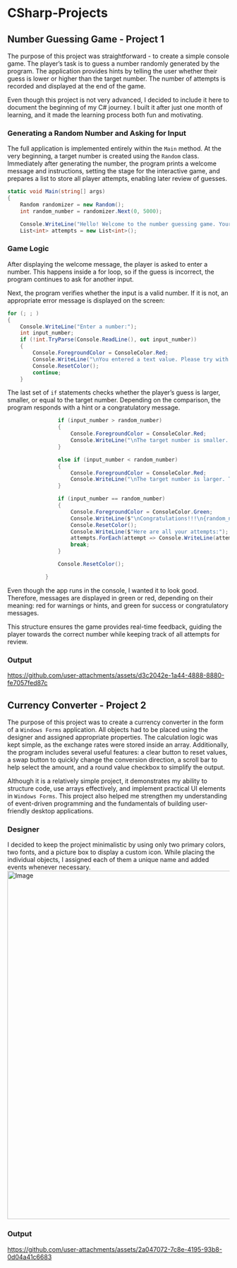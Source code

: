 # CSharp-Projects



## Number Guessing Game - Project 1
The purpose of this project was straightforward - to create a simple console game. The player’s task is to guess a number randomly generated by the program. The application provides hints by telling the user whether their guess is lower or higher than the target number. The number of attempts is recorded and displayed at the end of the game.

Even though this project is not very advanced, I decided to include it here to document the beginning of my C# journey. I built it after just one month of learning, and it made the learning process both fun and motivating.


### Generating a Random Number and Asking for Input
The full application is implemented entirely within the `Main` method. At the very beginning, a target number is created using the `Random` class. Immediately after generating the number, the program prints a welcome message and instructions, setting the stage for the interactive game, and prepares a list to store all player attempts, enabling later review of guesses.
```C#
static void Main(string[] args)
{
    Random randomizer = new Random();
    int random_number = randomizer.Next(0, 5000);

    Console.WriteLine("Hello! Welcome to the number guessing game. Your task is to find a number between 0 and 5000.\nHave Fun :)\n");
    List<int> attempts = new List<int>();
```


### Game Logic
After displaying the welcome message, the player is asked to enter a number. This happens inside a for loop, so if the guess is incorrect, the program continues to ask for another input.

Next, the program verifies whether the input is a valid number. If it is not, an appropriate error message is displayed on the screen:
```C#
for (; ; )
{
    Console.WriteLine("Enter a number:");
    int input_number;
    if (!int.TryParse(Console.ReadLine(), out input_number))
    {
        Console.ForegroundColor = ConsoleColor.Red;
        Console.WriteLine("\nYou entered a text value. Please try with an integer.");
        Console.ResetColor();
        continue;
    }
```

The last set of `if` statements checks whether the player’s guess is larger, smaller, or equal to the target number. Depending on the comparison, the program responds with a hint or a congratulatory message.
```C#
                if (input_number > random_number)
                {
                    Console.ForegroundColor = ConsoleColor.Red;
                    Console.WriteLine("\nThe target number is smaller. Try another value.");
                }

                else if (input_number < random_number)
                {
                    Console.ForegroundColor = ConsoleColor.Red;
                    Console.WriteLine("\nThe target number is larger. Try another value.");
                }

                if (input_number == random_number)
                {
                    Console.ForegroundColor = ConsoleColor.Green;
                    Console.WriteLine($"\nCongratulations!!!\n{random_number} is the correct value.\nYou guessed it after {attempts.Count} tries, that’s an amazing result!\n");
                    Console.ResetColor();
                    Console.WriteLine($"Here are all your attempts:");
                    attempts.ForEach(attempt => Console.WriteLine(attempt));
                    break;
                }

                Console.ResetColor();

            }
```
Even though the app runs in the console, I wanted it to look good. Therefore, messages are displayed in green or red, depending on their meaning: red for warnings or hints, and green for success or congratulatory messages.

This structure ensures the game provides real-time feedback, guiding the player towards the correct number while keeping track of all attempts for review.


### Output
https://github.com/user-attachments/assets/d3c2042e-1a44-4888-8880-fe7057fed87c



## Currency Converter - Project 2
The purpose of this project was to create a currency converter in the form of a `Windows Forms` application. All objects had to be placed using the designer and assigned appropriate properties. The calculation logic was kept simple, as the exchange rates were stored inside an array. Additionally, the program includes several useful features: a clear button to reset values, a swap button to quickly change the conversion direction, a scroll bar to help select the amount, and a round value checkbox to simplify the output.

Although it is a relatively simple project, it demonstrates my ability to structure code, use arrays effectively, and implement practical UI elements in `Windows Forms`. This project also helped me strengthen my understanding of event-driven programming and the fundamentals of building user-friendly desktop applications.


### Designer
I decided to keep the project minimalistic by using only two primary colors, two fonts, and a picture box to display a custom icon. While placing the individual objects, I assigned each of them a unique name and added events whenever necessary.
<img width="1207" height="788" alt="Image" src="https://github.com/user-attachments/assets/563258e9-6905-4b9c-a9a3-8ea82a5a0441" />


### 



### Output
https://github.com/user-attachments/assets/2a047072-7c8e-4195-93b8-0d04a41c6683
















